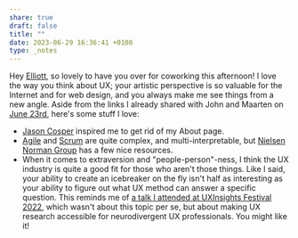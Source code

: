 ```yaml
---
share: true
draft: false
title: ""
date: 2023-06-29 16:36:41 +0100
type: _notes
---
```


Hey [Elliott](https://elliott.computer/), so lovely to have you over for coworking this afternoon! I love the way you think about UX; your artistic perspective is so valuable for the Internet and for web design, and you always make me see things from a new angle. Aside from the links I already shared with John and Maarten on [June 23rd](/2023-06-23-14-00-00), here's some stuff I love:

- [Jason Cosper](https://jason.cosper.me/) inspired me to get rid of my About page.
- [Agile](https://agilemanifesto.org/) and [Scrum](https://www.atlassian.com/agile/scrum) are quite complex, and multi-interpretable, but [Nielsen Norman Group](https://www.nngroup.com/articles/lean-ux-agile-study-guide/) has a few nice resources.
- When it comes to extraversion and "people-person"-ness, I think the UX industry is quite a good fit for those who aren't those things. Like I said, your ability to create an icebreaker on the fly isn't half as interesting as your ability to figure out what UX method can answer a specific question. This reminds me of [a talk I attended at UXInsights Festival 2022](https://vimeo.com/719000396/65193d4f26), which wasn't about this topic per se, but about making UX research accessible for neurodivergent UX professionals. You might like it!
